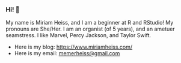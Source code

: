 ### Hi! 👋

My name is Miriam Heiss, and I am a beginner at R and RStudio! My pronouns are She/Her. I am an organist (of 5 years), and an ametuer seamstress. I like Marvel, Percy Jackson, and Taylor Swift. 
- Here is my blog: https://www.miriamheiss.com/
- Here is my email: memerheiss@gmail.com


<!--
**miriamheiss/miriamheiss** is a ✨ _special_ ✨ repository because its `README.md` (this file) appears on your GitHub profile.

Here are some ideas to get you started:

- 🔭 I’m currently working on ...
- 🌱 I’m currently learning ...
- 👯 I’m looking to collaborate on ...
- 🤔 I’m looking for help with ...
- 💬 Ask me about ...
- 📫 How to reach me: ...
- 😄 Pronouns: ...
- ⚡ Fun fact: ...
-->

